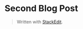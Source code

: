 
# Second Blog Post



> Written with [StackEdit](https://stackedit.io/).
<!--stackedit_data:
eyJoaXN0b3J5IjpbMzM5NDIwMjA5XX0=
-->